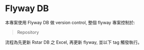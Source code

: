# Flyway DB

本專案使用 Flyway DB 做 version control, 整個 flyway 專案控制於:

> Repository

流程為先更新 Rstar DB 之 Excel, 再更新 flyway, 並以下 tag 觸發執行。
